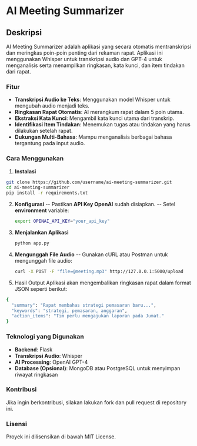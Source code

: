 # AI Meeting Summarizer
## Deskripsi
AI Meeting Summarizer adalah aplikasi yang secara otomatis mentranskripsi dan meringkas poin-poin penting dari rekaman rapat. Aplikasi ini menggunakan Whisper untuk transkripsi audio dan GPT-4 untuk menganalisis serta menampilkan ringkasan, kata kunci, dan item tindakan dari rapat.

### Fitur

- **Transkripsi Audio ke Teks**: Menggunakan model Whisper untuk mengubah audio menjadi teks.
- **Ringkasan Rapat Otomatis**: AI merangkum rapat dalam 5 poin utama.
- **Ekstraksi Kata Kunci**: Mengambil kata kunci utama dari transkrip.
- **Identifikasi Item Tindakan**: Menemukan tugas atau tindakan yang harus dilakukan setelah rapat.
- **Dukungan Multi-Bahasa**: Mampu menganalisis berbagai bahasa tergantung pada input audio.

### Cara Menggunakan
  1. **Instalasi**
```sh
git clone https://github.com/username/ai-meeting-summarizer.git
cd ai-meeting-summarizer
pip install -r requirements.txt
```
2. **Konfigurasi**
  -- Pastikan **API Key OpenAI** sudah disiapkan.
  -- Setel **environment** variable:
    ```sh
    export OPENAI_API_KEY="your_api_key"
    ```
3. **Menjalankan Aplikasi**
    ```sh
   python app.py
    ```
5. **Mengunggah File Audio**
  -- Gunakan cURL atau Postman untuk mengunggah file audio:
    ```sh
    curl -X POST -F "file=@meeting.mp3" http://127.0.0.1:5000/upload
    ```
5. Hasil Output
Aplikasi akan mengembalikan ringkasan rapat dalam format JSON seperti berikut:
```sh
{
  "summary": "Rapat membahas strategi pemasaran baru...",
  "keywords": "strategi, pemasaran, anggaran",
  "action_items": "Tim perlu mengajukan laporan pada Jumat."
}
```
### Teknologi yang Digunakan
- **Backend**: Flask
- **Transkripsi Audio**: Whisper
- **AI Processing**: OpenAI GPT-4
- **Database (Opsional)**: MongoDB atau PostgreSQL untuk menyimpan riwayat ringkasan
  
### Kontribusi
Jika ingin berkontribusi, silakan lakukan fork dan pull request di repository ini.

### Lisensi
Proyek ini dilisensikan di bawah MIT License.

